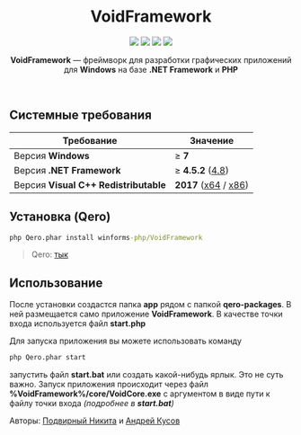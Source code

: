 <h1 align="center">VoidFramework</h1>

<p align="center">
    <a href="https://scrutinizer-ci.com/g/winforms-php/VoidFramework/?branch=master" target="_blank"><img src="https://scrutinizer-ci.com/g/winforms-php/VoidFramework/badges/quality-score.png?b=master"></a>
    <a href="https://scrutinizer-ci.com/g/winforms-php/VoidFramework/build-status/master" target="_blank"><img src="https://scrutinizer-ci.com/g/winforms-php/VoidFramework/badges/build.png?b=master"></a>
    <a href="https://scrutinizer-ci.com/code-intelligence" target="_blank"><img src="https://scrutinizer-ci.com/g/winforms-php/VoidFramework/badges/code-intelligence.svg?b=master"></a>
    <a href="license.txt"><img src="https://img.shields.io/badge/license-GPL%20v3-blue.svg"></a>
</p>

<p align="center"><b>VoidFramework</b> — фреймворк для разработки графических приложений для <b>Windows</b> на базе <b>.NET Framework</b> и <b>PHP</b></p><br>

## Системные требования

Требование | Значение
------------- | -------------
Версия **Windows** | ≥ **7**
Версия **.NET Framework** | ≥ **4.5.2** ([4.8](http://go.microsoft.com/fwlink/?LinkId=2085155))
Версия **Visual C++ Redistributable** | **2017** ([x64](https://aka.ms/vs/16/release/VC_redist.x64.exe) / [x86](https://aka.ms/vs/16/release/VC_redist.x86.exe))

## Установка (Qero)

```cmd
php Qero.phar install winforms-php/VoidFramework
```

> Qero: [тык](https://github.com/KRypt0nn/Qero)

## Использование

После установки создастся папка **app** рядом с папкой **qero-packages**. В ней размещается само приложение **VoidFramework**. В качестве точки входа используется файл **start.php**

Для запуска приложения вы можете использовать команду

```cmd
php Qero.phar start
```

запустить файл **start.bat** или создать какой-нибудь ярлык. Это не суть важно. Запуск приложения происходит через файл **%VoidFramework%/core/VoidCore.exe** с аргументом в виде пути к файлу точки входа *(подробнее в **start.bat**)*

Авторы: [Подвирный Никита](https://vk.com/technomindlp) и [Андрей Кусов](https://vk.com/postmessagea)
